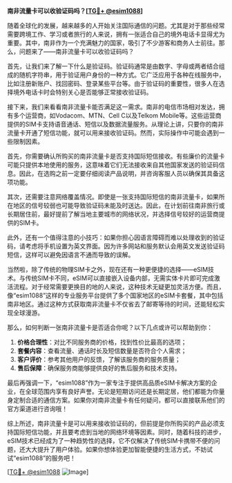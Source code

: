 **南非流量卡可以收验证码吗？[[TG💪+ @esim1088](https://t.me/s/esim1088)]**

随着全球化的发展，越来越多的人开始关注国际通信的问题。尤其是对于那些经常需要跨境工作、学习或者旅行的人来说，拥有一张适合自己的境外电话卡显得尤为重要。其中，南非作为一个充满魅力的国家，吸引了不少游客和商务人士前往。那么，问题来了——南非流量卡可以收验证码吗？

首先，让我们来了解一下什么是验证码。验证码通常是由数字、字母或两者结合组成的随机字符串，用于验证用户身份的一种方式。它广泛应用于各种在线服务中，比如注册新账户、找回密码、登录某些平台等。由于验证码的重要性，很多人在选择境外电话卡时会特别关心是否能够正常接收验证码。

接下来，我们来看看南非流量卡能否满足这一需求。南非的电信市场相对发达，拥有多个运营商，如Vodacom、MTN、Cell C以及Telkom Mobile等。这些运营商提供的SIM卡支持语音通话、短信以及数据流量服务。从理论上讲，只要你的南非流量卡开通了短信功能，就可以用来接收验证码。然而，实际操作中可能会遇到一些限制因素。

首先，你需要确认所购买的南非流量卡是否支持国际短信接收。有些廉价的流量卡可能只提供本地使用的服务，这意味着它们无法接收来自其他国家发送的验证码信息。因此，在选购之前一定要仔细阅读产品说明，并咨询客服人员以确保其具备这项功能。

其次，还需要注意网络覆盖情况。即使是一张支持国际短信的南非流量卡，如果所在地区的信号较弱也可能导致验证码未能及时送达。因此，在计划前往南非旅行或长期居住前，最好提前了解当地主要城市的网络状况，并选择信号较好的运营商提供的SIM卡。

此外，还有一个值得注意的小技巧：如果你担心因语言障碍而难以处理收到的验证码，请考虑将手机设置为英文界面。因为许多网站和服务默认会用英文发送验证码短信，这样可以避免因语言不通而导致的误解。

当然啦，除了传统的物理SIM卡之外，现在还有一种更便捷的选择——eSIM技术。与传统SIM卡不同，eSIM可以直接嵌入设备内部，无需实体卡片即可完成激活流程。对于经常需要更换目的地的人来说，这种技术无疑更加灵活方便。而且，像“esim1088”这样的专业服务平台提供了多个国家地区的eSIM卡套餐，其中包括南非地区。通过这种方式获取南非流量卡不仅省去了邮寄等待的时间，还能轻松实现全球漫游。

那么，如何判断一张南非流量卡是否适合你呢？以下几点或许可以帮助到你：

1. **价格合理性**：对比不同服务商的价格，找到性价比最高的选项；
2. **套餐内容**：查看流量、通话时长及短信数量是否符合个人需求；
3. **客户评价**：参考其他用户的反馈，了解该服务商的服务质量；
4. **售后保障**：确保服务商能够提供良好的售后服务和技术支持。

最后再强调一下，“esim1088”作为一家专注于提供高品质eSIM卡解决方案的企业，在全球范围内享有良好声誉。无论是短期访问还是长期定居，他们都能为你量身定制合适的通信方案。如果你对南非流量卡有任何疑问，都可以直接联系他们的官方渠道进行咨询哦！

综上所述，南非流量卡是可以用来接收验证码的，但前提是你所购买的产品必须支持国际短信功能，并且要考虑到当地的网络环境等因素。同时，随着科技的进步，eSIM技术已经成为了一种趋势性的选择，它不仅解决了传统SIM卡携带不便的问题，还大大提升了用户体验。如果你想体验更加智能便捷的生活方式，不妨试试“esim1088”的服务吧！

[[TG💪+ @esim1088](https://t.me/s/esim1088) ![Image](https://i.postimg.cc/4NQfJmqS/Snipaste-2025-05-13-00-14-12.png)]